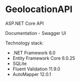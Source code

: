 # GeolocationAPI

ASP.NET Core API

Documentation - Swagger UI

Technology stack:
- .NET Framework 6.0
- Entity Framework Core 6.0.25
- SQLite
- Fluent Validation 11.9.0
- AutoMapper 12.0.1